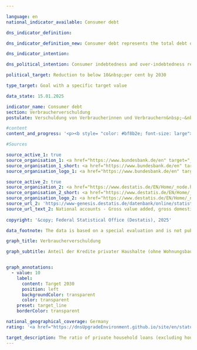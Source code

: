 ```yaml
---

language: en        
national_indicator_available: Consumer debt        

dns_indicator_definition:         

dns_indicator_definition_new: Consumer debt represents the total debt of private households (as defined by the European System of Accounts (<abbr title="European System of National and Regional Accounts" tabindex="0">ESA</abbr>), excluding housing loans) in relation to gross domestic product (<abbr title="Gross domestic product" tabindex="0">GDP</abbr>) (as a percentage). This includes both the debt of private individuals and the debt of so-called private non-profit organisations (<abbr title="for example (exempli gratia)" tabindex="0">e.g.</abbr> trade unions, political parties, churches and religious communities, social and cultural associations, charities or sports and leisure clubs, <abbr title="and so on (et cetera)" tabindex="0">etc.</abbr>).        

dns_indicator_intention:         

dns_political_intention: Consumer indebtedness and over-indebtedness restricts financially self-determined behaviour. Excessive consumer debt should be avoided in order to prevent overburdening.        

political_target: Reduction to below 10&nbsp;per cent by 2030        

type_target: Goal with a specific target value        

data_state: 15.01.2025        

indicator_name: Consumer debt        
section: Verbraucherverschuldung        
postulate: Verschuldung von Verbraucherinnen und Verbrauchern&nbsp;–&nbsp;Überlastung vermeiden        

#content         
content_and_progress: '<p><b style= "color: #bf8b2e; font-size: large">12.4&nbsp;Consumer debt</b><br><br>This indicator represents the financial burden of private households and non-profit institutions serving households in relation to gross domestic product (<abbr title="Gross domestic product" tabindex="0">GDP</abbr>). It is intended to serve as an analysis of the extent to which they rely on credit to finance their consumption and economic activities. The data for the calculation come from the financial accounts of the Deutsche Bundesbank.<br><br>From a financial perspective, private households are primarily characterized by the fact that they use financial expenditures primarily for the consumption of goods and services. Unlike the national accounts<sup>1</sup>, the Bundesbank also includes sole proprietors, freelancers, and self-employed farmers in this sector. Non-profit institutions serving households<sup>2</sup> include organizations with their own legal personality that, as private, non-market-producing units, provide private households with various services, such as political parties, trade unions, religious institutions, foundations, and social associations.<br><br>The debt captured by the indicator consists primarily of consumer credit, loans, and other financial obligations oriented towards consumption. Commercial loans are also considered as part of private debt. Housing loans are not included.<br><br>By examining consumer debt in relation to <abbr title="Gross domestic product" tabindex="0">GDP</abbr>, the indicator does not allow for detailed conclusions about the debt situation of individual households or its distribution. It merely represents the ratio of total consumer debt to economic output, without taking into account the distribution of debt within the population or individual debt sustainability. A comprehensive analysis of over-indebtedness would require examining private household debt in relation to variables such as disposable household income. Such an approach would include both the absolute level of debt and the ability of households to service their debts in line with their income.<br><br>In contrast to consumer loans, housing loans theoretically offer the possibility of selling the purchased property at any time if necessary and potentially offsetting the debt burden associated with the loan through the sale of the property. In practice, however, the value retention of real estate is often difficult to predict, so that even taking out housing loans can lead to over-indebtedness.<br><br>The indicator shows a decline in the ratio of consumer debt to <abbr title="Gross domestic product" tabindex="0">GDP</abbr> from 15.9% in 2014&nbsp;to 11.7% in 2023. The absolute amount of debt rose from approximately €465&nbsp;billion to around €488&nbsp;billion over the same period, corresponding to an increase of 5%. The decline in the share of consumer debt in <abbr title="Gross domestic product" tabindex="0">GDP</abbr> is mainly due to the stronger growth in economic output compared to the growth of consumer debt. The year 2020&nbsp;is an exception: In the first year of the <abbr title="Coronavirus SARS-CoV-2" tabindex="0">COVID-19</abbr>&nbsp;pandemic, <abbr title="Gross domestic product" tabindex="0">GDP</abbr> declined, causing the indicator value to rise briefly. The total amount of loans also fell in 2020&nbsp;and 2021. In 2022, the total amount of loans rose again. In 2022&nbsp;and 2023, the European Central Bank (<abbr title="European Central Bank" tabindex="0">ECB</abbr>) gradually increased its key interest rate. Total loans in 2023&nbsp;were at their lowest level since 2018, at around €488&nbsp;billion. In general, it can be stated that the indicator"s development in the past has mainly depended on <abbr title="Gross domestic product" tabindex="0">GDP</abbr> trends, which overall showed significantly greater changes than total consumer credit.<br><br>The politically defined goal of reducing consumer debt to below 10% of <abbr title="Gross domestic product" tabindex="0">GDP</abbr> by 2030&nbsp;is expected to be achieved if the trend of recent years continues.<br><br><small><sup>1</sup> Sector S.14&nbsp;of the European System of Accounts (<abbr title="European System of National and Regional Accounts" tabindex="0">ESA</abbr>).<br><br><sup>2</sup> Sector S.15&nbsp;of the European System of Accounts (<abbr title="European System of National and Regional Accounts" tabindex="0">ESA</abbr>).</small></p>'                

#Sources        

source_active_1: true
source_organisation_1: <a href="https://www.bundesbank.de/en" target="_blank" onclick="return confirm_alert('the German Federal Bank', 'En')">German Federal Bank</a>
source_organisation_1_short: <a href="https://www.bundesbank.de/en" target="_blank" onclick="return confirm_alert('the German Federal Bank', 'En')">German Federal Bank</a>
source_organisation_logo_1: <a href="https://www.bundesbank.de/en" target="_blank" onclick="return confirm_alert('the German Federal Bank', 'En')"><img src="https://dnsTestEnvironment.github.io/dns-indicators/public/OrgImgEn/bundesbank.png" alt="German Federal Bank" title=" Click here to visit the homepage of the organizationGerman Federal Bank" style="height:60px; width:148px; border:transparent"/></a>

source_active_2: true
source_organisation_2: <a href="https://www.destatis.de/EN/Home/_node.html" target="_blank">Federal Statistical Office</a>
source_organisation_2_short: <a href="https://www.destatis.de/EN/Home/_node.html" target="_blank">Federal Statistical Office</a>
source_organisation_logo_2: <a href="https://www.destatis.de/EN/Home/_node.html" target="_blank"><img src="https://dnsTestEnvironment.github.io/dns-indicators/public/OrgImgEn/destatis.png" alt="Federal Statistical Office" title=" Click here to visit the homepage of the organizationFederal Statistical Office" style="height:60px; width:148px; border:transparent"/></a>
source_url_2: 'https://www-genesis.destatis.de/datenbank/online/statistic/81000/table/81000-0001'
source_url_text_2: National accounts - Gross value added, gross domestic product (nominal/price-adjusted)&nbsp;–&nbsp;GENESIS online 81000-0001
        
copyright: '&copy; Federal Statistical Office (Destatis), 2025'        

data_footnote: The data is based on a special evaluation and is not publicly available.        

graph_title: Verbraucherverschuldung        

graph_subtitle: Anteil der Kredite privater Haushalte (ohne Wohnungsbaukredite) am Bruttoinlandsprodukt        


graph_annotations:
  - value: 10
    label:
      content: Target 2030
      position: left
      backgroundColor: transparent
      color: transparent
    preset: target_line
    borderColor: transparent                

national_geographical_coverage: Germany        
rating: '<a href="https://dnsUpgradeEnvironment.github.io/site/en/status"><img src="https://sdg-indikatoren.de/public/Wettersymbole/Sonne.png" title="If the trend from 2023 had continued, the target value would have been reached or missed by less than 5% of the difference between the target value and the value at that time." alt="Weathersymbol: Sun"/></a>'        

target_description: The ratio of private household loans (excluding housing loans) to gross domestic product is to be reduced to a maximum of 10&nbsp;per cent by 2030.<br><br><br>If the trend of the last six years is maintained, the politically defined target value will already be undershot in 2028. Indicator 12.4&nbsp;is rated as "Sun" for the year 2023.        
---
```


